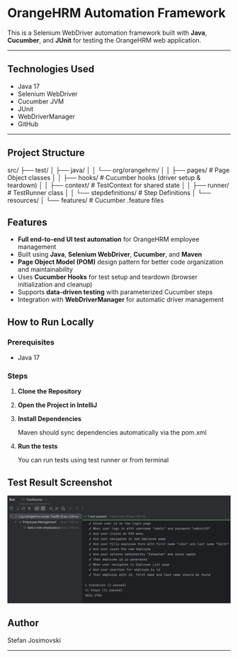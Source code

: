 # OrangeHRM Automation Framework

This is a Selenium WebDriver automation framework built with **Java**, **Cucumber**, and **JUnit** for testing the OrangeHRM web application.

---

## Technologies Used

- Java 17  
- Selenium WebDriver  
- Cucumber JVM  
- JUnit 
- WebDriverManager
- GitHub

---

## Project Structure

src/
├── test/
│   ├── java/
│   │   └── org/orangehrm/
│   │       ├── pages/            # Page Object classes
│   │       ├── hooks/            # Cucumber hooks (driver setup & teardown)
│   │       ├── context/          # TestContext for shared state
│   │       ├── runner/           # TestRunner class
│   │       └── stepdefinitions/  # Step Definitions
│   └── resources/
│       └── features/             # Cucumber .feature files



## Features

- **Full end-to-end UI test automation** for OrangeHRM employee management
- Built using **Java**, **Selenium WebDriver**, **Cucumber**, and **Maven**
- **Page Object Model (POM)** design pattern for better code organization and maintainability
- Uses **Cucumber Hooks** for test setup and teardown (browser initialization and cleanup)
- Supports **data-driven testing** with parameterized Cucumber steps
- Integration with **WebDriverManager** for automatic driver management

## How to Run Locally

### Prerequisites

- Java 17

### Steps

1. **Clone the Repository**

2. **Open the Project in IntelliJ**
   
3. **Install Dependencies**

    Maven should sync dependencies automatically via the pom.xml

4. **Run the tests**

    You can run tests using test runner or from terminal

## Test Result Screenshot

![Test Result](Images/testresult.png)

## Author

Stefan Josimovski

---
